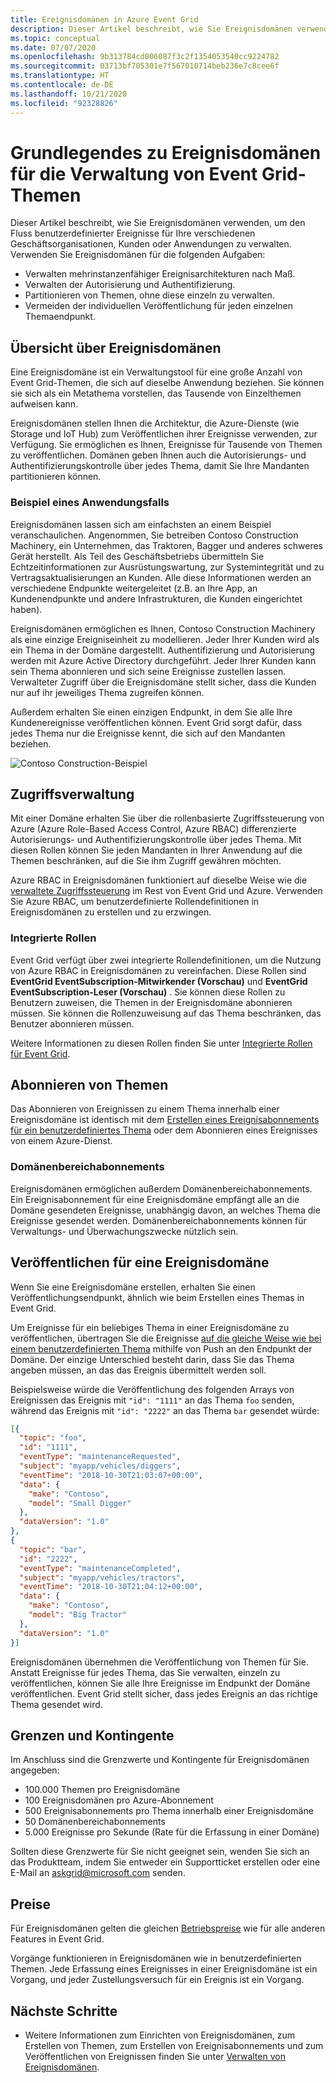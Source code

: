 ```yaml
---
title: Ereignisdomänen in Azure Event Grid
description: Dieser Artikel beschreibt, wie Sie Ereignisdomänen verwenden, um den Fluss benutzerdefinierter Ereignisse für Ihre verschiedenen Geschäftsorganisationen, Kunden oder Anwendungen zu verwalten.
ms.topic: conceptual
ms.date: 07/07/2020
ms.openlocfilehash: 9b313784cd006087f3c2f1354053540cc9224782
ms.sourcegitcommit: 03713bf705301e7f567010714beb236e7c8cee6f
ms.translationtype: HT
ms.contentlocale: de-DE
ms.lasthandoff: 10/21/2020
ms.locfileid: "92328826"
---
```

# <a name="understand-event-domains-for-managing-event-grid-topics"></a>Grundlegendes zu Ereignisdomänen für die Verwaltung von Event Grid-Themen

Dieser Artikel beschreibt, wie Sie Ereignisdomänen verwenden, um den Fluss benutzerdefinierter Ereignisse für Ihre verschiedenen Geschäftsorganisationen, Kunden oder Anwendungen zu verwalten. Verwenden Sie Ereignisdomänen für die folgenden Aufgaben:

* Verwalten mehrinstanzenfähiger Ereignisarchitekturen nach Maß.
* Verwalten der Autorisierung und Authentifizierung.
* Partitionieren von Themen, ohne diese einzeln zu verwalten.
* Vermeiden der individuellen Veröffentlichung für jeden einzelnen Themaendpunkt.

## <a name="event-domain-overview"></a>Übersicht über Ereignisdomänen

Eine Ereignisdomäne ist ein Verwaltungstool für eine große Anzahl von Event Grid-Themen, die sich auf dieselbe Anwendung beziehen. Sie können sie sich als ein Metathema vorstellen, das Tausende von Einzelthemen aufweisen kann.

Ereignisdomänen stellen Ihnen die Architektur, die Azure-Dienste (wie Storage und IoT Hub) zum Veröffentlichen ihrer Ereignisse verwenden, zur Verfügung. Sie ermöglichen es Ihnen, Ereignisse für Tausende von Themen zu veröffentlichen. Domänen geben Ihnen auch die Autorisierungs- und Authentifizierungskontrolle über jedes Thema, damit Sie Ihre Mandanten partitionieren können.

### <a name="example-use-case"></a>Beispiel eines Anwendungsfalls

Ereignisdomänen lassen sich am einfachsten an einem Beispiel veranschaulichen. Angenommen, Sie betreiben Contoso Construction Machinery, ein Unternehmen, das Traktoren, Bagger und anderes schweres Gerät herstellt. Als Teil des Geschäftsbetriebs übermitteln Sie Echtzeitinformationen zur Ausrüstungswartung, zur Systemintegrität und zu Vertragsaktualisierungen an Kunden. Alle diese Informationen werden an verschiedene Endpunkte weitergeleitet (z.B. an Ihre App, an Kundenendpunkte und andere Infrastrukturen, die Kunden eingerichtet haben).

Ereignisdomänen ermöglichen es Ihnen, Contoso Construction Machinery als eine einzige Ereigniseinheit zu modellieren. Jeder Ihrer Kunden wird als ein Thema in der Domäne dargestellt. Authentifizierung und Autorisierung werden mit Azure Active Directory durchgeführt. Jeder Ihrer Kunden kann sein Thema abonnieren und sich seine Ereignisse zustellen lassen. Verwalteter Zugriff über die Ereignisdomäne stellt sicher, dass die Kunden nur auf ihr jeweiliges Thema zugreifen können.

Außerdem erhalten Sie einen einzigen Endpunkt, in dem Sie alle Ihre Kundenereignisse veröffentlichen können. Event Grid sorgt dafür, dass jedes Thema nur die Ereignisse kennt, die sich auf den Mandanten beziehen.

![Contoso Construction-Beispiel](./media/event-domains/contoso-construction-example.png)

## <a name="access-management"></a>Zugriffsverwaltung

Mit einer Domäne erhalten Sie über die rollenbasierte Zugriffssteuerung von Azure (Azure Role-Based Access Control, Azure RBAC) differenzierte Autorisierungs- und Authentifizierungskontrolle über jedes Thema. Mit diesen Rollen können Sie jeden Mandanten in Ihrer Anwendung auf die Themen beschränken, auf die Sie ihm Zugriff gewähren möchten.

Azure RBAC in Ereignisdomänen funktioniert auf dieselbe Weise wie die [verwaltete Zugriffssteuerung](security-authorization.md) im Rest von Event Grid und Azure. Verwenden Sie Azure RBAC, um benutzerdefinierte Rollendefinitionen in Ereignisdomänen zu erstellen und zu erzwingen.

### <a name="built-in-roles"></a>Integrierte Rollen

Event Grid verfügt über zwei integrierte Rollendefinitionen, um die Nutzung von Azure RBAC in Ereignisdomänen zu vereinfachen. Diese Rollen sind **EventGrid EventSubscription-Mitwirkender (Vorschau)** und **EventGrid EventSubscription-Leser (Vorschau)** . Sie können diese Rollen zu Benutzern zuweisen, die Themen in der Ereignisdomäne abonnieren müssen. Sie können die Rollenzuweisung auf das Thema beschränken, das Benutzer abonnieren müssen.

Weitere Informationen zu diesen Rollen finden Sie unter [Integrierte Rollen für Event Grid](security-authorization.md#built-in-roles).

## <a name="subscribing-to-topics"></a>Abonnieren von Themen

Das Abonnieren von Ereignissen zu einem Thema innerhalb einer Ereignisdomäne ist identisch mit dem [Erstellen eines Ereignisabonnements für ein benutzerdefiniertes Thema](./custom-event-quickstart.md) oder dem Abonnieren eines Ereignisses von einem Azure-Dienst.

### <a name="domain-scope-subscriptions"></a>Domänenbereichabonnements

Ereignisdomänen ermöglichen außerdem Domänenbereichabonnements. Ein Ereignisabonnement für eine Ereignisdomäne empfängt alle an die Domäne gesendeten Ereignisse, unabhängig davon, an welches Thema die Ereignisse gesendet werden. Domänenbereichabonnements können für Verwaltungs- und Überwachungszwecke nützlich sein.

## <a name="publishing-to-an-event-domain"></a>Veröffentlichen für eine Ereignisdomäne

Wenn Sie eine Ereignisdomäne erstellen, erhalten Sie einen Veröffentlichungsendpunkt, ähnlich wie beim Erstellen eines Themas in Event Grid. 

Um Ereignisse für ein beliebiges Thema in einer Ereignisdomäne zu veröffentlichen, übertragen Sie die Ereignisse [auf die gleiche Weise wie bei einem benutzerdefinierten Thema](./post-to-custom-topic.md) mithilfe von Push an den Endpunkt der Domäne. Der einzige Unterschied besteht darin, dass Sie das Thema angeben müssen, an das das Ereignis übermittelt werden soll.

Beispielsweise würde die Veröffentlichung des folgenden Arrays von Ereignissen das Ereignis mit `"id": "1111"` an das Thema `foo` senden, während das Ereignis mit `"id": "2222"` an das Thema `bar` gesendet würde:

```json
[{
  "topic": "foo",
  "id": "1111",
  "eventType": "maintenanceRequested",
  "subject": "myapp/vehicles/diggers",
  "eventTime": "2018-10-30T21:03:07+00:00",
  "data": {
    "make": "Contoso",
    "model": "Small Digger"
  },
  "dataVersion": "1.0"
},
{
  "topic": "bar",
  "id": "2222",
  "eventType": "maintenanceCompleted",
  "subject": "myapp/vehicles/tractors",
  "eventTime": "2018-10-30T21:04:12+00:00",
  "data": {
    "make": "Contoso",
    "model": "Big Tractor"
  },
  "dataVersion": "1.0"
}]
```

Ereignisdomänen übernehmen die Veröffentlichung von Themen für Sie. Anstatt Ereignisse für jedes Thema, das Sie verwalten, einzeln zu veröffentlichen, können Sie alle Ihre Ereignisse im Endpunkt der Domäne veröffentlichen. Event Grid stellt sicher, dass jedes Ereignis an das richtige Thema gesendet wird.

## <a name="limits-and-quotas"></a>Grenzen und Kontingente
Im Anschluss sind die Grenzwerte und Kontingente für Ereignisdomänen angegeben:

- 100.000 Themen pro Ereignisdomäne 
- 100 Ereignisdomänen pro Azure-Abonnement 
- 500 Ereignisabonnements pro Thema innerhalb einer Ereignisdomäne
- 50 Domänenbereichabonnements 
- 5\.000 Ereignisse pro Sekunde (Rate für die Erfassung in einer Domäne)

Sollten diese Grenzwerte für Sie nicht geeignet sein, wenden Sie sich an das Produktteam, indem Sie entweder ein Supportticket erstellen oder eine E-Mail an [askgrid@microsoft.com](mailto:askgrid@microsoft.com) senden. 

## <a name="pricing"></a>Preise
Für Ereignisdomänen gelten die gleichen [Betriebspreise](https://azure.microsoft.com/pricing/details/event-grid/) wie für alle anderen Features in Event Grid.

Vorgänge funktionieren in Ereignisdomänen wie in benutzerdefinierten Themen. Jede Erfassung eines Ereignisses in einer Ereignisdomäne ist ein Vorgang, und jeder Zustellungsversuch für ein Ereignis ist ein Vorgang.

## <a name="next-steps"></a>Nächste Schritte

* Weitere Informationen zum Einrichten von Ereignisdomänen, zum Erstellen von Themen, zum Erstellen von Ereignisabonnements und zum Veröffentlichen von Ereignissen finden Sie unter [Verwalten von Ereignisdomänen](./how-to-event-domains.md).
